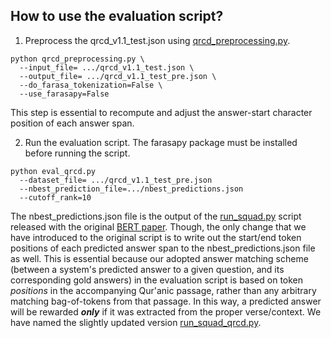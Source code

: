 ## How to use the evaluation script?

1. Preprocess the qrcd_v1.1_test.json using [qrcd_preprocessing.py](https://github.com/RanaMalhas/QRCD/blob/main/code/arabert/qrcd_preprocessing.py).

```
python qrcd_preprocessing.py \
  --input_file= .../qrcd_v1.1_test.json \
  --output_file= .../qrcd_v1.1_test_pre.json \ 
  --do_farasa_tokenization=False \ 
  --use_farasapy=False 
```
This step is essential to recompute and adjust the answer-start character position of each answer span. 


2. Run the evaluation script. 
   The farasapy package must be installed before running the script.

```
python eval_qrcd.py
  --dataset_file= .../qrcd_v1.1_test_pre.json
  --nbest_prediction_file=.../nbest_predictions.json 
  --cutoff_rank=10
```
The nbest_predictions.json file is the output of the [run_squad.py](https://github.com/google-research/bert/blob/master/run_squad.py) script released with the original [BERT paper](https://arxiv.org/abs/1810.04805). Though, the only change that we have introduced to the original script is to write out the start/end token positions of each predicted answer span to the nbest_predictions.json file as well. This is essential because our adopted answer matching scheme (between a system's predicted answer to a given question, and its corresponding gold answers) in the evaluation script is based on token *positions* in the accompanying Qur'anic passage, rather than any  arbitrary matching bag-of-tokens from that passage. In this way, a predicted answer will be rewarded ***only*** if it was extracted from the proper verse/context. We have named the slightly updated version [run_squad_qrcd.py](https://github.com/RanaMalhas/QRCD/blob/main/code/arabert/run_squad_qrcd.py).

